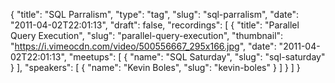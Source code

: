 {
  "title": "SQL Parralism",
  "type": "tag",
  "slug": "sql-parralism",
  "date": "2011-04-02T22:01:13",
  "draft": false,
  "recordings": [
    {
      "title": "Parallel Query Execution",
      "slug": "parallel-query-execution",
      "thumbnail": "https://i.vimeocdn.com/video/500556667_295x166.jpg",
      "date": "2011-04-02T22:01:13",
      "meetups": [
        {
          "name": "SQL Saturday",
          "slug": "sql-saturday"
        }
      ],
      "speakers": [
        {
          "name": "Kevin Boles",
          "slug": "kevin-boles"
        }
      ]
    }
  ]
}